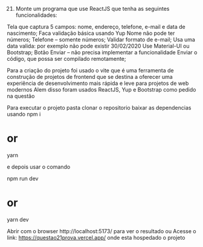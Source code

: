 21. Monte um programa que use ReactJS que tenha as seguintes funcionalidades:

Tela que captura 5 campos: nome, endereço, telefone, e-mail e data de nascimento;
Faca validação básica usando Yup
Nome não pode ter números;
Telefone – somente números;
Validar formato de e-mail;
Usa uma data valida: por exemplo não pode existir 30/02/2020
Use Material-UI ou Bootstrap;
Botão Enviar – não precisa implementar a funcionalidade
Enviar o código, que possa ser compilado remotamente;



Para a criação do projeto foi usado o vite que é uma ferramenta de construção de projetos de frontend que se destina a oferecer uma experiência de desenvolvimento mais rápida e leve para projetos de web modernos
Alem disso foram usados ReactJS, Yup e Bootstrap como pedido na questão

Para executar o projeto pasta clonar o repositorio baixar as dependencias usando
npm i
# or
yarn 

e depois usar o comando

npm run dev
# or
yarn dev

Abrir com o browser http://localhost:5173/ para ver o resultado 
ou 
Acesse o link: https://questao21prova.vercel.app/ onde esta hospedado o projeto